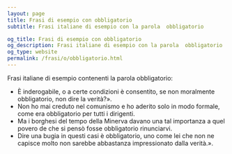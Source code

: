 ```yaml
---
layout: page
title: Frasi di esempio con obbligatorio 
subtitle: Frasi italiane di esempio con la parola  obbligatorio

og_title: Frasi di esempio con obbligatorio 
og_description: Frasi italiane di esempio con la parola  obbligatorio
og_type: website
permalink: /frasi/o/obbligatorio.html
---
```


Frasi italiane di esempio contenenti la parola obbligatorio:


- È inderogabile, o a certe condizioni è consentito, se non moralmente obbligatorio, non dire la verità?».
- Non ho mai creduto nel comunismo e ho aderito solo in modo formale, come era obbligatorio per tutti i dirigenti.
- Ma i borghesi del tempo della Minerva davano una tal importanza a quel povero de che si pensò fosse obbligatorio rinunciarvi.
- Dire una bugia in questi casi è obbligatorio, uno come lei che non ne capisce molto non sarebbe abbastanza impressionato dalla verità.».

